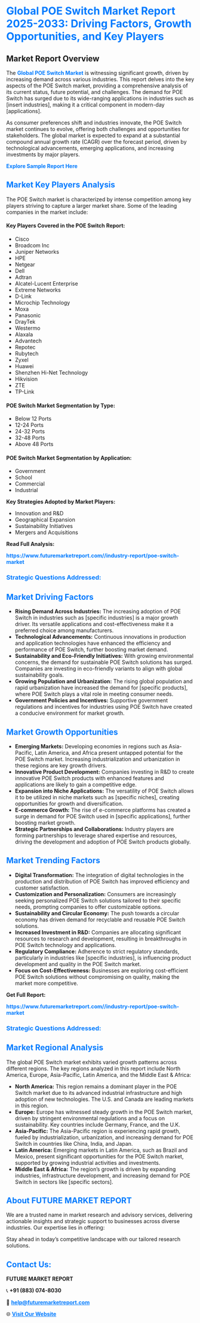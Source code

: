 <h1 style="color: #007BFF;">Global POE Switch Market Report 2025-2033: Driving Factors, Growth Opportunities, and Key Players</h1>

<section id="overview">
<h2>Market Report Overview</h2>
<p>The <a href="https://www.futuremarketreport.com//industry-report/poe-switch-market" style="color: #007BFF; text-decoration: none;"><strong>Global POE Switch Market</strong></a> is witnessing significant growth, driven by increasing demand across various industries. This report delves into the key aspects of the POE Switch market, providing a comprehensive analysis of its current status, future potential, and challenges. The demand for POE Switch has surged due to its wide-ranging applications in industries such as [insert industries], making it a critical component in modern-day [applications].</p>
<p>As consumer preferences shift and industries innovate, the POE Switch market continues to evolve, offering both challenges and opportunities for stakeholders. The global market is expected to expand at a substantial compound annual growth rate (CAGR) over the forecast period, driven by technological advancements, emerging applications, and increasing investments by major players.</p>
</section>

<section id="overview">
<p><a href="https://www.futuremarketreport.com//request-sample/reportId=76519" style="color: #007BFF; text-decoration: none;"><strong>Explore Sample Report Here</strong></a></p>
</section>

<section id="key-players">
<h2 style="color: #007BFF;">Market Key Players Analysis</h2>
<p>The POE Switch market is characterized by intense competition among key players striving to capture a larger market share. Some of the leading companies in the market include:</p>
<h4>Key Players Covered in the POE Switch Report:</h4>
<ul><li>Cisco</li><li>Broadcom Inc</li><li>Juniper Networks</li><li>HPE</li><li>Netgear</li><li>Dell</li><li>Adtran</li><li>Alcatel-Lucent Enterprise</li><li>Extreme Networks</li><li>D-Link</li><li>Microchip Technology</li><li>Moxa</li><li>Panasonic</li><li>DrayTek</li><li>Westermo</li><li>Alaxala</li><li>Advantech</li><li>Repotec</li><li>Rubytech</li><li>Zyxel</li><li>Huawei</li><li>Shenzhen Hi-Net Technology</li><li>Hikvision</li><li>ZTE</li><li>TP-Link</li></ul>
<h4>POE Switch Market Segmentation by Type:</h4>
<ul><li>Below 12 Ports</li><li>12-24 Ports</li><li>24-32 Ports</li><li>32-48 Ports</li><li>Above 48 Ports</li></ul>

<h4>POE Switch Market Segmentation by Application:</h4>
<ul><li>Government</li><li>School</li><li>Commercial</li><li>Industrial</li></ul>
<p><strong>Key Strategies Adopted by Market Players:</strong></p>
<ul>
<li>Innovation and R&D</li>
<li>Geographical Expansion</li>
<li>Sustainability Initiatives</li>
<li>Mergers and Acquisitions</li>
</ul>
</section>

<section>
<p><strong>Read Full Analysis: </strong></p><a href="https://www.futuremarketreport.com//industry-report/poe-switch-market" style="color: #007BFF; text-decoration: none;"><strong>https://www.futuremarketreport.com//industry-report/poe-switch-market</strong></a>
<h3 style="color: #007BFF;">Strategic Questions Addressed:</h3>
</section>

<section id="driving-factors">
<h2 style="color: #007BFF;">Market Driving Factors</h2>
<ul>
<li><strong>Rising Demand Across Industries:</strong> The increasing adoption of POE Switch in industries such as [specific industries] is a major growth driver. Its versatile applications and cost-effectiveness make it a preferred choice among manufacturers.</li>
<li><strong>Technological Advancements:</strong> Continuous innovations in production and application technologies have enhanced the efficiency and performance of POE Switch, further boosting market demand.</li>
<li><strong>Sustainability and Eco-Friendly Initiatives:</strong> With growing environmental concerns, the demand for sustainable POE Switch solutions has surged. Companies are investing in eco-friendly variants to align with global sustainability goals.</li>
<li><strong>Growing Population and Urbanization:</strong> The rising global population and rapid urbanization have increased the demand for [specific products], where POE Switch plays a vital role in meeting consumer needs.</li>
<li><strong>Government Policies and Incentives:</strong> Supportive government regulations and incentives for industries using POE Switch have created a conducive environment for market growth.</li>
</ul>
</section>

<section id="growth-opportunities">
<h2 style="color: #007BFF;">Market Growth Opportunities</h2>
<ul>
<li><strong>Emerging Markets:</strong> Developing economies in regions such as Asia-Pacific, Latin America, and Africa present untapped potential for the POE Switch market. Increasing industrialization and urbanization in these regions are key growth drivers.</li>
<li><strong>Innovative Product Development:</strong> Companies investing in R&D to create innovative POE Switch products with enhanced features and applications are likely to gain a competitive edge.</li>
<li><strong>Expansion into Niche Applications:</strong> The versatility of POE Switch allows it to be utilized in niche markets such as [specific niches], creating opportunities for growth and diversification.</li>
<li><strong>E-commerce Growth:</strong> The rise of e-commerce platforms has created a surge in demand for POE Switch used in [specific applications], further boosting market growth.</li>
<li><strong>Strategic Partnerships and Collaborations:</strong> Industry players are forming partnerships to leverage shared expertise and resources, driving the development and adoption of POE Switch products globally.</li>
</ul>
</section>

<section id="trending-factors">
<h2 style="color: #007BFF;">Market Trending Factors</h2>
<ul>
<li><strong>Digital Transformation:</strong> The integration of digital technologies in the production and distribution of POE Switch has improved efficiency and customer satisfaction.</li>
<li><strong>Customization and Personalization:</strong> Consumers are increasingly seeking personalized POE Switch solutions tailored to their specific needs, prompting companies to offer customizable options.</li>
<li><strong>Sustainability and Circular Economy:</strong> The push towards a circular economy has driven demand for recyclable and reusable POE Switch solutions.</li>
<li><strong>Increased Investment in R&D:</strong> Companies are allocating significant resources to research and development, resulting in breakthroughs in POE Switch technology and applications.</li>
<li><strong>Regulatory Compliance:</strong> Adherence to strict regulatory standards, particularly in industries like [specific industries], is influencing product development and quality in the POE Switch market.</li>
<li><strong>Focus on Cost-Effectiveness:</strong> Businesses are exploring cost-efficient POE Switch solutions without compromising on quality, making the market more competitive.</li>
</ul>
</section>

<section>
<p><strong>Get Full Report: </strong></p><a href="https://www.futuremarketreport.com//industry-report/poe-switch-market" style="color: #007BFF; text-decoration: none;"><strong>https://www.futuremarketreport.com//industry-report/poe-switch-market</strong></a>
<h3 style="color: #007BFF;">Strategic Questions Addressed:</h3>
</section>


<section id="regional-analysis">
<h2 style="color: #007BFF;">Market Regional Analysis</h2>
<p>The global POE Switch market exhibits varied growth patterns across different regions. The key regions analyzed in this report include North America, Europe, Asia-Pacific, Latin America, and the Middle East & Africa:</p>
<ul>
<li><strong>North America:</strong> This region remains a dominant player in the POE Switch market due to its advanced industrial infrastructure and high adoption of new technologies. The U.S. and Canada are leading markets in this region.</li>
<li><strong>Europe:</strong> Europe has witnessed steady growth in the POE Switch market, driven by stringent environmental regulations and a focus on sustainability. Key countries include Germany, France, and the U.K.</li>
<li><strong>Asia-Pacific:</strong> The Asia-Pacific region is experiencing rapid growth, fueled by industrialization, urbanization, and increasing demand for POE Switch in countries like China, India, and Japan.</li>
<li><strong>Latin America:</strong> Emerging markets in Latin America, such as Brazil and Mexico, present significant opportunities for the POE Switch market, supported by growing industrial activities and investments.</li>
<li><strong>Middle East & Africa:</strong> The region’s growth is driven by expanding industries, infrastructure development, and increasing demand for POE Switch in sectors like [specific sectors].</li>
</ul>
</section>

<footer>
<h2 style="color: #007BFF;">About FUTURE MARKET REPORT</h2>
<p>We are a trusted name in market research and advisory services, delivering actionable insights and strategic support to businesses across diverse industries. Our expertise lies in offering:</p>

<p>Stay ahead in today’s competitive landscape with our tailored research solutions.</p>

<h2 style="color: #007BFF;">Contact Us:</h2>
<p><strong>FUTURE MARKET REPORT</strong></p>
<p>📞 <strong>+91 (883) 074-8030</strong></p>
<p>📧 <strong><a href="mailto:help@futuremarketreport.com" style="color: #007BFF;">help@futuremarketreport.com</a></strong></p>
<p>🌐 <strong><a href="https://www.futuremarketreport.com/" style="color: #007BFF;">Visit Our Website</a></strong></p>
</footer>